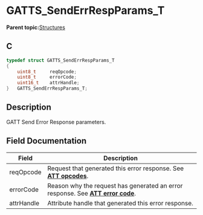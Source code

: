 # GATTS\_SendErrRespParams\_T

**Parent topic:**[Structures](GUID-033AEAE3-56F0-4C38-99A5-6315F4885209.md)

## C

```c
typedef struct GATTS_SendErrRespParams_T
{
    uint8_t     reqOpcode;
    uint8_t     errorCode;
    uint16_t    attrHandle;
}   GATTS_SendErrRespParams_T;
```

## Description

GATT Send Error Response parameters.

## Field Documentation

|Field|Description|
|-----|-----------|
|reqOpcode|Request that generated this error response. See **[ATT opcodes](GUID-0B817A0F-1AA2-42B6-B93A-41A883437B34.md)**.|
|errorCode|Reason why the request has generated an error response. See **[ATT error code](GUID-DF065B2A-A0F7-4C47-9C32-E9DAAD615479.md)**.|
|attrHandle|Attribute handle that generated this error response.|

